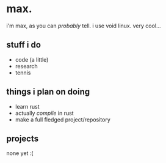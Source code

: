 # max.
i'm max, as you can *probably* tell. i use void linux. very cool...

## stuff i do
- code (a little)
- research
- tennis

## things i plan on doing
- learn rust
- actually *compile* in rust
- make a full fledged project/repository

## projects
none yet :(
